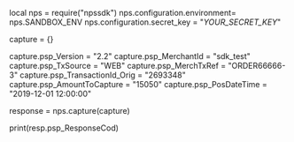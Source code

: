 local nps = require("npssdk")
nps.configuration.environment= nps.SANDBOX_ENV
nps.configuration.secret_key = "_YOUR_SECRET_KEY_"


capture = {}

capture.psp_Version = "2.2"
capture.psp_MerchantId = "sdk_test"
capture.psp_TxSource = "WEB"
capture.psp_MerchTxRef = "ORDER66666-3"
capture.psp_TransactionId_Orig = "2693348"
capture.psp_AmountToCapture = "15050"
capture.psp_PosDateTime = "2019-12-01 12:00:00"

response = nps.capture(capture)

print(resp.psp_ResponseCod)
